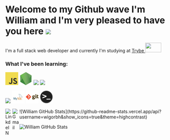 <div>
<h1>
  Welcome to my Github wave I'm William and I'm very pleased to have you here   <img
      src="https://emojis.slackmojis.com/emojis/images/1531849430/4246/blob-sunglasses.gif?1531849430"
       width="30"
   />
</h1>
<p>
</p>
  I'm a full stack web developer and currently I'm studying at <a href="https://www.betrybe.com/"> Trybe 
  <img src="https://uploads-ssl.webflow.com/5fba98ad987231cf0efa3d58/5fba9c9a93a2e77624258d49_Logo.svg" width="50" height="30" />
  <a/>
</p>
<h3>What I've been learning:</h3> 
<div>
<!--    <img src="https://emojis.slackmojis.com/emojis/images/1471045839/792/computer.gif?1471045839" align="rigth" margin-left="10px" />
   <img src="https://img.shields.io/badge/JavaScript-%23F7DF1E.svg?&style=flat-square&logo=javascript&logoColor=black&labelColor=black" /> 
   <img src="https://img.shields.io/badge/React%20-%2320232a.svg?&style=for-the-badge&logo=react&logoColor=%2361DAFB" /> 
   <img src="https://img.shields.io/badge/html5%20-%23E34F26.svg?&style=for-the-badge&logo=html5&logoColor=white" /> 
  ![William GitHub Stats](https://github-readme-stats.vercel.app/api?username=wigorbh&show_icons=true)-->

  <code><img height="40" src="https://raw.githubusercontent.com/github/explore/80688e429a7d4ef2fca1e82350fe8e3517d3494d/topics/javascript/javascript.png"></code>
  <code><img height="40" src="https://raw.githubusercontent.com/github/explore/80688e429a7d4ef2fca1e82350fe8e3517d3494d/topics/nodejs/nodejs.png"></code>
  <code><img height="40" src="https://encrypted-tbn0.gstatic.com/images?q=tbn:ANd9GcQbLfg1k7RlmIrwr8ke14VH7aEbbvt4IJIbTw&usqp=CAU"></code>
  <code><img height="40" src="https://encrypted-tbn0.gstatic.com/images?q=tbn:ANd9GcSrLpGlk0sWlkgCt3GC_COatmtoBoAdjhJFqQ&usqp=CAU"></code>

  <!-- front end -->

  <!-- database -->
  <code><img height="40" src="https://miro.medium.com/max/640/1*-ivYkzeuYJedPKdEdfnNlg.png"></code>
  <code><img height="40" src="https://raw.githubusercontent.com/github/explore/80688e429a7d4ef2fca1e82350fe8e3517d3494d/topics/mysql/mysql.png"></code>
  <code><img height="40" src="https://raw.githubusercontent.com/github/explore/80688e429a7d4ef2fca1e82350fe8e3517d3494d/topics/git/git.png"></code>
  <code><img height="40" src="https://raw.githubusercontent.com/github/explore/80688e429a7d4ef2fca1e82350fe8e3517d3494d/topics/terminal/terminal.png"></code>

</div>
<div>
  <a target="_blank" href="https://www.linkedin.com/in/williamigor/">
    <img align="left" alt="LinkdeIN" width="22px" src="https://cdn.jsdelivr.net/npm/simple-icons@v3/icons/linkedin.svg" />
  </a>
  <a target="_blank" href="mailto:williamigorsilva@gmail.com">
    <img align="left" alt="Gmail" width="22px" src="https://cdn.jsdelivr.net/npm/simple-icons@v3/icons/gmail.svg" />
  </a>
</div>
  ![William GitHub Stats](https://github-readme-stats.vercel.app/api?username=wigorbh&show_icons=true&theme=highcontrast)
  
  ![William GitHub Stats](https://github-readme-stats.vercel.app/api?username=wigorbh&show_icons=true&theme=highcontrast)
</div>




